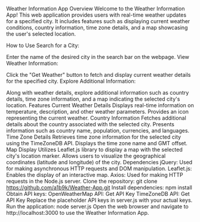 Weather Information App
Overview
Welcome to the Weather Information App! This web application provides users with real-time weather updates for a specified city. It includes features such as displaying current weather conditions, country information, time zone details, and a map showcasing the user's selected location.

How to Use
Search for a City:

Enter the name of the desired city in the search bar on the webpage.
View Weather Information:

Click the "Get Weather" button to fetch and display current weather details for the specified city.
Explore Additional Information:

Along with weather details, explore additional information such as country details, time zone information, and a map indicating the selected city's location.
Features
Current Weather Details
Displays real-time information on temperature, description, and other weather parameters.
Provides an icon representing the current weather.
Country Information
Fetches additional details about the country associated with the selected city.
Presents information such as country name, population, currencies, and languages.
Time Zone Details
Retrieves time zone information for the selected city using the TimeZoneDB API.
Displays the time zone name and GMT offset.
Map Display
Utilizes Leaflet.js library to display a map with the selected city's location marker.
Allows users to visualize the geographical coordinates (latitude and longitude) of the city.
Dependencies
jQuery: Used for making asynchronous HTTP requests and DOM manipulation.
Leaflet.js: Enables the display of an interactive map.
Axios: Used for making HTTP requests in the Node.js server.
Clone the repository:
git clone https://github.com/a1b9k/Weather-App.git
Install dependencies:
npm install
Obtain API keys:
OpenWeatherMap API: Get API Key
TimeZoneDB API: Get API Key
Replace the placeholder API keys in server.js with your actual keys.
Run the application:
node server.js
Open the web browser and navigate to http://localhost:3000 to use the Weather Information App.
